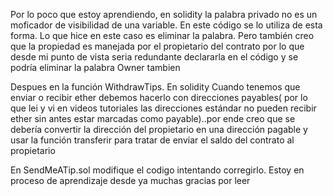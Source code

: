 Por lo poco que estoy aprendiendo, en solidity la palabra privado no es un moficador de visibilidad de una variable. En este código se lo utiliza de esta forma. Lo que hice en este caso es eliminar la palabra. Pero también creo que  la propiedad es manejada por el propietario del contrato por lo que desde mi punto de vista seria redundante declararla en el código y se podría eliminar la palabra Owner tambien

Despues en la función WithdrawTips. En solidity Cuando tenemos que enviar o recibir  ether debemos hacerlo con direcciones payables( por lo que lei y vi en videos tutoriales las direcciones estándar no pueden recibir ether sin antes estar marcadas como payable)..por ende creo que se debería convertir la  dirección del propietario en una dirección pagable y usar la función transferir para tratar de enviar el saldo del contrato al propietario

En SendMeATip.sol modifique el codigo intentando corregirlo. Estoy en proceso de aprendizaje desde ya muchas gracias por leer
